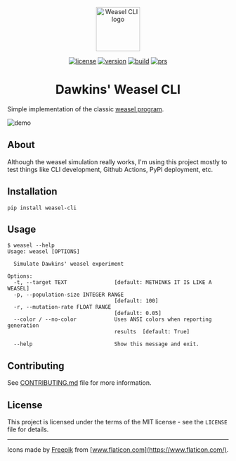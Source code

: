 <p align="center"><a href="https://pypi.org/project/weasel-cli/" target="_blank" rel="noopener noreferrer"><img width="100" src="https://raw.githubusercontent.com/wdsrocha/weasel-cli/master/logo.svg" alt="Weasel CLI logo"></a></p>

<p align="center">
  <a href="https://github.com/wdsrocha/weasel-cli/blob/master/LICENSE"><img src="https://img.shields.io/github/license/wdsrocha/weasel-cli?color=blue" alt="license"></a>
  <a href="https://pypi.org/project/weasel-cli/"><img src="https://img.shields.io/pypi/v/weasel-cli" alt="version"></a>
  <a href="https://github.com/wdsrocha/weasel-cli/actions?query=workflow%3Abuild"><img src="https://img.shields.io/github/workflow/status/wdsrocha/weasel-cli/build" alt="build"></a>
  <a href="https://github.com/wdsrocha/weasel-cli/blob/master/CONTRIBUTING.md"><img src="https://img.shields.io/badge/PRs-welcome-brightgreen" alt="prs"></a>
</p>

<h1 align="center">Dawkins' Weasel CLI</h1>

Simple implementation of the classic [weasel program](https://en.wikipedia.org/wiki/Weasel_program).

![demo](https://raw.githubusercontent.com/wdsrocha/weasel-cli/master/cli_demo.png)

## About

Although the weasel simulation really works, I'm using this project mostly to test things like CLI development, Github Actions, PyPI deployment, etc.

## Installation

`pip install weasel-cli`

## Usage

```
$ weasel --help
Usage: weasel [OPTIONS]

  Simulate Dawkins' weasel experiment

Options:
  -t, --target TEXT               [default: METHINKS IT IS LIKE A WEASEL]
  -p, --population-size INTEGER RANGE
                                  [default: 100]
  -r, --mutation-rate FLOAT RANGE
                                  [default: 0.05]
  --color / --no-color            Uses ANSI colors when reporting generation
                                  results  [default: True]

  --help                          Show this message and exit.
```

## Contributing

See [CONTRIBUTING.md](https://github.com/wdsrocha/weasel-cli/blob/master/CONTRIBUTING.md) file for more information.

## License

This project is licensed under the terms of the MIT license - see the `LICENSE` file for details.

---

Icons made by [Freepik](https://www.flaticon.com/authors/freepik) from [www.flaticon.com](https://www.flaticon.com/).